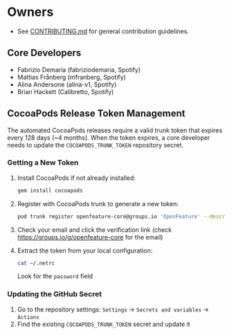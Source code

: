 # Owners

- See [CONTRIBUTING.md](CONTRIBUTING.md) for general contribution guidelines.

## Core Developers

- Fabrizio Demaria (fabriziodemaria, Spotify)
- Mattias Frånberg (mfranberg, Spotify)
- Alina Andersone (alina-v1, Spotify)
- Brian Hackett (Calibretto, Spotify)

## CocoaPods Release Token Management

The automated CocoaPods releases require a valid trunk token that expires every 128 days (~4 months). When the token expires, a core developer needs to update the `COCOAPODS_TRUNK_TOKEN` repository secret.

### Getting a New Token

1. Install CocoaPods if not already installed:
   ```bash
   gem install cocoapods
   ```

2. Register with CocoaPods trunk to generate a new token:
   ```bash
   pod trunk register openfeature-core@groups.io 'OpenFeature' --description='OpenFeature Deployment User'
   ```

3. Check your email and click the verification link (check https://groups.io/g/openfeature-core for the email)

4. Extract the token from your local configuration:
   ```bash
   cat ~/.netrc
   ```
   Look for the `password` field

### Updating the GitHub Secret

1. Go to the repository settings: `Settings` → `Secrets and variables` → `Actions`
2. Find the existing `COCOAPODS_TRUNK_TOKEN` secret and update it
